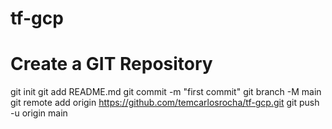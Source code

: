 # tf-gcp

# Create a GIT Repository
git init
git add README.md
git commit -m "first commit"
git branch -M main
git remote add origin https://github.com/temcarlosrocha/tf-gcp.git
git push -u origin main
